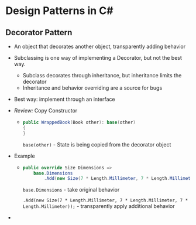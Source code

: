 # Design Patterns in C#

## Decorator Pattern

* An object that decorates another object, transparently adding behavior

* Subclassing is one way of implementing a Decorator, but not the best way.

  * Subclass decorates through inheritance, but inheritance limits the decorator
  * Inheritance and behavior overriding are a source for bugs

* Best way: implement through an interface

* *Review:* Copy Constructor

  * ```C#
    public WrappedBook(Book other): base(other)
    {
    }
    ```

    `base(other)` - State is being copied from the decorator object

* Example

  * ```C#
    public override Size Dimensions =>
    	base.Dimensions
    		.Add(new Size(7 * Length.Millimeter, 7 * Length.Millimeter, 7 * Length.Millimeter));
    ```

    `base.Dimensions` - take original behavior

    `.Add(new Size(7 * Length.Millimeter, 7 * Length.Millimeter, 7 * Length.Millimeter));` - transparently apply additional behavior

* 

